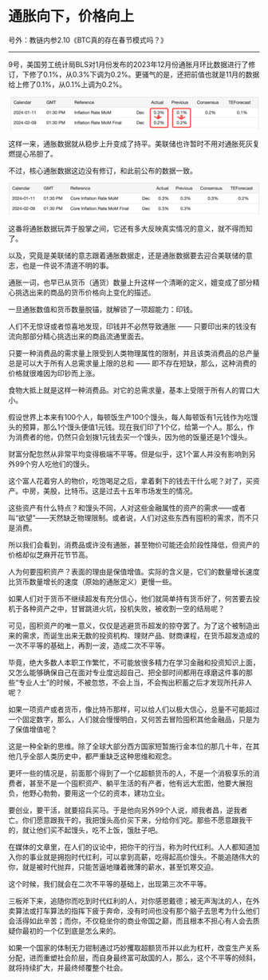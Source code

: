 # 通胀向下，价格向上

号外：教链内参2.10《BTC真的存在春节模式吗？》

* * *

9号，美国劳工统计局BLS对1月份发布的2023年12月份通胀月环比数据进行了修订，下修了0.1%，从0.3%下调为0.2%。更骚气的是，还把前值也就是11月的数据给上修了0.1%，从0.1%上调为0.2%。

![](2024-02-10-A01.png)

这样一来，通胀数据就从稳步上升变成了持平。美联储也许暂时不用对通胀死灰复燃提心吊胆了。

不过，核心通胀数据这边没有修订，和此前公布的数据一致。

![](2024-02-10-A02.png)

这番将通胀数据玩弄于股掌之间，它还有多大反映真实情况的意义，就不得而知了。

以及，究竟是美联储的意志跟着通胀数据走，还是通胀数据要去迎合美联储的意志，也是一件说不清道不明的事。

通胀一词，也早已从货币（通货）数量上升这样一个清晰的定义，嬗变成了部分精心挑选出来的商品的货币价格向上变化的描述。

一旦通胀数值和货币数量脱锚，就解锁了一项超能力：印钱。

人们不无惊讶或者惊喜地发现，印钱并不必然导致通胀 —— 只要印出来的钱没有流向那部分精心挑选出来的商品流通里面去。

只要一种消费品的需求量上限受到人类物理属性的限制，并且该类消费品的总产量总是可以大于所有人总需求量上限的总和 —— 即不存在短缺，那么，这种消费的价格就很难因为印钞而上涨。

食物大抵上就是这样一种消费品。对它的总需求量，基本上受限于所有人的胃口大小。

假设世界上本来有100个人，每顿饭生产100个馒头，每人每顿饭有1元钱作为吃馒头的预算，那么1个馒头便值1元钱。现在我们印了1个亿，给第一个人。那么，作为消费者的他，仍然只会划拨1元钱去买一个馒头，因为他的饭量还是1个馒头。

财富分配忽然从非常平均变得极端不平等。但是似乎，这1个富人并没有影响到另外99个穷人吃他们的馒头。

这个富人花着穷人的物价，吃饱喝足之后，拿着剩下的钱去干什么呢？对了，买资产。中房，美股，比特币。这是过去十五年市场发生的情况。

这些资产有什么特点？和馒头不同，人对这些金融属性的资产的需求——或者叫“欲望”——天然缺乏物理限制。或者说，人们对这些东西有囤积的需求，而不只是消费。

所以我们会看到，消费品或许没有通胀，甚至物价可能还会阶段性降低，但资产的价格却似芝麻开花节节高。

人为何要囤积资产？表面的理由是保值增值。实际的含义是，它们的数量增长速度比货币数量增长的速度（原始的通胀定义）更慢一些。

如果人们对于货币不继续超发有充分信心，他们就简单持有货币好了，何苦要去投机于各种资产之中，甘冒跳进火坑，投机失败，被收割一空的结局呢？

可见，囤积资产的唯一意义，仅仅是逃避货币超发的掠夺罢了。为了这个被制造出来的需求，而诞生出来无数的投资机构、理财产品、财商课程，在货币超发造成的一次不平等的基础上，再割一波，造成二次不平等。

毕竟，绝大多数人本职工作繁忙，不可能放很多精力在学习金融和投资知识上面，又怎么能够确保自己在面对专业度远超自己、把全部时间都用在琢磨这件事的那些“专业人士”的时候，不被忽悠，不会上当，不会掏出积蓄之后才发现所托非人呢？

如果一项资产或者货币，像比特币那样，可以给人们以极大信心，总量不可能超过一个固定数字，那么，人们就会慢慢明白，又何苦去冒险囤积其他金融品，只是为了保值增值呢？

这是一种全新的思维。除了全球大部分西方国家短暂施行金本位的那几十年，在其他几乎全部人类历史中，都严重缺乏这种思维和观念。

更坏一些的情况是，前面那个得到了一个亿超额货币的人，不是一个消极享乐的消费者，甚至不是一个囤积资产、躺平生活的有产者，他有远大宏图，他要大展抱负，他野心勃勃，要用这一个亿的资本，建功立业。

要创业，要干活，就要招兵买马。于是他向另外99个人说，顺我者昌，逆我者亡。你们愿意跟我干的，我把馒头高价买下来，分给你们吃。那些不愿意跟我干的，就让他们买不起馒头，吃不上饭，饿肚子吧。

在媒体的文章里，在人们的议论中，把你干的行当，称为时代红利。人人都知道加入你的事业就是拥抱时代红利，可以拿到高薪，吃得起高价馒头。不能追随伟大的你，就是被时代抛弃，只能苦逼地赚着微薄的薪水，甚至饥寒交迫。

这个时候，我们就会在二次不平等的基础上，出现第三次不平等。

三板斧下来，追随你而吃到时代红利的人，对你感恩戴德；被无声淘汰的人，在外卖算法或打车算法的指挥下疲于奔命，没有时间也没有那个脑子去思考为什么他们会活得如此辛苦；而你，不仅稳坐你的商业帝国之巅，而且根本不担心有人会去质疑你最初的一个亿到底是怎么来的。

如果一个国家的体制无力钳制通过巧妙攫取超额货币并以此为杠杆，改变生产关系分配，进而重塑社会阶层，而自身最终富可敌国的人，那么，这个不平等的倾斜，就将持续扩大，并最终倾覆整个社会。

